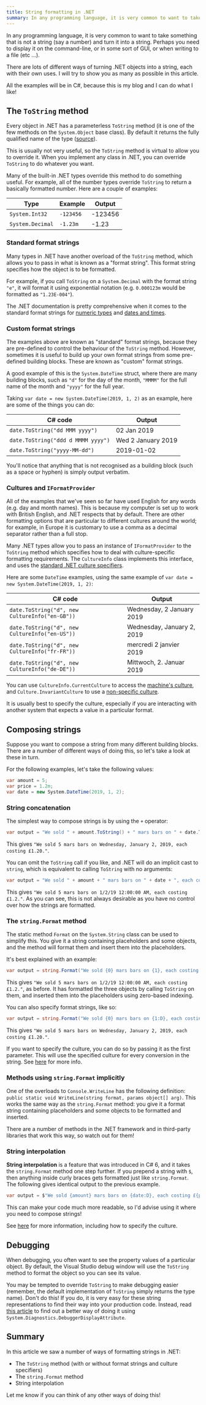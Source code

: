 ```yaml
---
title: String formatting in .NET
summary: In any programming language, it is very common to want to take something that is not a string (say a number) and turn it into a string. Let's have a look at the many ways you can do this in .NET.
---
```


In any programming language, it is very common to want to take something that is
not a string (say a number) and turn it into a string. Perhaps you need to
display it on the command-line, or in some sort of GUI, or when writing to a
file (etc ...).

There are lots of different ways of turning .NET objects into a string, each
with their own uses. I will try to show you as many as possible in this article.

All the examples will be in C#, because this is my blog and I can do what I
like!

## The `ToString` method

Every object in .NET has a parameterless `ToString` method (it is one of the few
methods on the `System.Object` base class). By default it returns the fully
qualified name of the type
([source](https://docs.microsoft.com/en-us/dotnet/api/system.object.tostring)).

This is usually not very useful, so the `ToString` method is virtual to allow
you to override it. When you implement any class in .NET, you can override
`ToString` to do whatever you want.

Many of the built-in .NET types override this method to do something useful. For
example, all of the number types override `ToString` to return a basically
formatted number. Here are a couple of examples:

|Type|Example|Output|
|---|---|---|
|`System.Int32`|`-123456`|-123456|
|`System.Decimal`|`-1.23m`|-1.23|

### Standard format strings

Many types in .NET have another overload of the `ToString` method, which allows
you to pass in what is known as a "format string". This format string specifies
how the object is to be formatted.

For example, if you call `ToString` on a `System.Decimal` with the format string
`"e"`, it will format it using exponential notation (e.g. `0.000123m` would be
formatted as `"1.23E-004"`).

The .NET documentation is pretty comprehensive when it comes to the standard
format strings for [numeric
types](https://docs.microsoft.com/en-us/dotnet/standard/base-types/standard-numeric-format-strings)
and [dates and
times](https://docs.microsoft.com/en-us/dotnet/standard/base-types/standard-date-and-time-format-strings).

### Custom format strings

The examples above are known as "standard" format strings, because they are
pre-defined to control the behaviour of the `ToString` method. However,
sometimes it is useful to build up your own format strings from some pre-defined
building blocks. These are known as "custom" format strings.

A good example of this is the `System.DateTime` struct, where there are many
building blocks, such as `"d"` for the day of the month, `"MMMM"` for the full
name of the month and `"yyyy"` for the full year.

Taking `var date = new System.DateTime(2019, 1, 2)` as an example, here are some
of the things you can do:

|C# code|Output|
|---|---|
|`date.ToString("dd MMM yyyy")`|02 Jan 2019|
|`date.ToString("ddd d MMMM yyyy")`|Wed 2 January 2019|
|`date.ToString("yyyy-MM-dd")`|2019-01-02|

You'll notice that anything that is not recognised as a building block (such as
a space or hyphen) is simply output verbatim.

### Cultures and `IFormatProvider`

All of the examples that we've seen so far have used English for any words (e.g.
day and month names). This is because my computer is set up to work with British
English, and .NET respects that by default. There are other formatting options
that are particular to different cultures around the world; for example, in
Europe it is customary to use a comma as a decimal separator rather than a full
stop.

Many .NET types allow you to pass an instance of `IFormatProvider` to the
`ToString` method which specifies how to deal with culture-specific formatting
requirements. The `CultureInfo` class implements this interface, and uses the
[standard .NET culture
specifiers](https://azuliadesigns.com/list-net-culture-country-codes/).

Here are some `DateTime` examples, using the same example of `var date = new
System.DateTime(2019, 1, 2)`:

|C# code|Output|
|---|---|
|`date.ToString("d", new CultureInfo("en-GB"))`|Wednesday, 2 January 2019|
|`date.ToString("d", new CultureInfo("en-US"))`|Wednesday, January 2, 2019|
|`date.ToString("d", new CultureInfo("fr-FR"))`|mercredi 2 janvier 2019|
|`date.ToString("d", new CultureInfo("de-DE"))`|Mittwoch, 2. Januar 2019|

You can use `CultureInfo.CurrentCulture` to access the [machine's
culture](https://docs.microsoft.com/en-us/dotnet/api/system.globalization.cultureinfo.currentculture),
and `Culture.InvariantCulture` to use a [non-specific
culture](https://docs.microsoft.com/en-us/dotnet/api/system.globalization.cultureinfo.invariantculture).

It is usually best to specify the culture, especially if you are interacting
with another system that expects a value in a particular format.

## Composing strings

Suppose you want to compose a string from many different building blocks. There
are a number of different ways of doing this, so let's take a look at these in
turn.

For the following examples, let's take the following values:

```c#
var amount = 5;
var price = 1.2m;
var date = new System.DateTime(2019, 1, 2);
```

### String concatenation

The simplest way to compose strings is by using the `+` operator:

```c#
var output = "We sold " + amount.ToString() + " mars bars on " + date.ToString("D", new CultureInfo("en-US")) + ", each costing £" + price.ToString("N2") + ".";
```

This gives `"We sold 5 mars bars on Wednesday, January 2, 2019, each costing
£1.20."`.

You can omit the `ToString` call if you like, and .NET will do an implicit cast
to `string`, which is equivalent to calling `ToString` with no arguments:

```c#
var output = "We sold " + amount + " mars bars on " + date + ", each costing £" + price + ".";
```

This gives `"We sold 5 mars bars on 1/2/19 12:00:00 AM, each costing £1.2."`. As
you can see, this is not always desirable as you have no control over how the
strings are formatted.

### The `string.Format` method

The static method `Format` on the `System.String` class can be used to simplify
this. You give it a string containing placeholders and some objects, and the
method will format them and insert them into the placeholders.

It's best explained with an example:

```c#
var output = string.Format("We sold {0} mars bars on {1}, each costing £{2}.", amount, date, price);
```

This gives `"We sold 5 mars bars on 1/2/19 12:00:00 AM, each costing £1.2."`, as
before. It has formatted the three objects by calling `ToString` on them, and
inserted them into the placeholders using zero-based indexing.

You can also specify format strings, like so:

```c#
var output = string.Format("We sold {0} mars bars on {1:D}, each costing £{2:N2}.", amount, date, price);
```

This gives `"We sold 5 mars bars on Wednesday, January 2, 2019, each costing
£1.20."`.

If you want to specify the culture, you can do so by passing it as the first
parameter. This will use the specified culture for every conversion in the
string. See
[here](https://docs.microsoft.com/en-us/dotnet/api/system.string.format) for
more info.

### Methods using `string.Format` implicitly

One of the overloads to `Console.WriteLine` has the following definition:
`public static void WriteLine(string format, params object[] arg)`. This works
the same way as the `string.Format` method: you give it a format string
containing placeholders and some objects to be formatted and inserted.

There are a number of methods in the .NET framework and in third-party libraries
that work this way, so watch out for them!

### String interpolation

**String interpolation** is a feature that was introduced in C# 6, and it takes
the `string.Format` method one step further. If you prepend a string with `$`,
then anything inside curly braces gets formatted just like `string.Format`. The
following gives identical output to the previous example.

```c#
var output = $"We sold {amount} mars bars on {date:D}, each costing £{price:N2}.";
```

This can make your code much more readable, so I'd advise using it where you
need to compose strings!

See
[here](https://docs.microsoft.com/en-us/dotnet/csharp/language-reference/tokens/interpolated)
for more information, including how to specify the culture.

## Debugging

When debugging, you often want to see the property values of a particular
object. By default, the Visual Studio debug window will use the `ToString`
method to format the object so you can see its value.

You may be tempted to override `ToString` to make debugging easier (remember,
the default implementation of `ToString` simply returns the type name). Don't do
this! If you do, it is very easy for these string representations to find their
way into your production code. Instead, read [this
article](https://docs.microsoft.com/en-us/visualstudio/debugger/using-the-debuggerdisplay-attribute)
to find out a better way of doing it using
`System.Diagnostics.DebuggerDisplayAttribute`.

## Summary

In this article we saw a number of ways of formatting strings in .NET:

- The `ToString` method (with or without format strings and culture specifiers)
- The `string.Format` method
- String interpolation

Let me know if you can think of any other ways of doing this!
